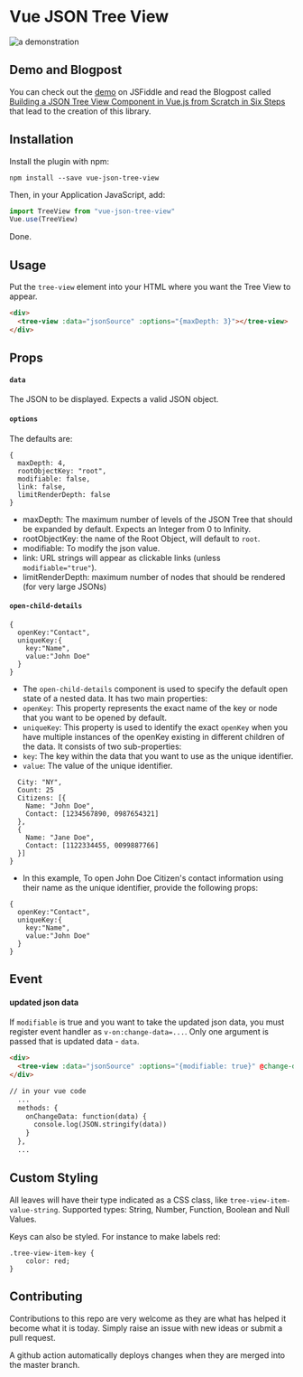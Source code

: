 # Vue JSON Tree View

![a demonstration](https://raw.githubusercontent.com/arvidkahl/vue-json-tree-view/master/header.png)

## Demo and Blogpost

You can check out the [demo](https://jsfiddle.net/arvidkahl/kwo6vk9d/11/) on JSFiddle and read the Blogpost called [Building a JSON Tree View Component in Vue.js from Scratch in Six Steps](http://brianyang.com/building-a-json-tree-view-component-in-vue-js-from-scratch-in-six-steps) that lead to the creation of this library.

##  Installation

Install the plugin with npm:
```shell
npm install --save vue-json-tree-view
```

Then, in your Application JavaScript, add:
```javascript
import TreeView from "vue-json-tree-view"
Vue.use(TreeView)
```

Done.

## Usage

Put the `tree-view` element into your  HTML where you want the Tree View to appear.
```html
<div>
  <tree-view :data="jsonSource" :options="{maxDepth: 3}"></tree-view>
</div>
```

## Props

#### `data`

The JSON to be displayed. Expects a valid JSON object.

#### `options`

The defaults are:
```
{
  maxDepth: 4,
  rootObjectKey: "root",
  modifiable: false,
  link: false,
  limitRenderDepth: false
}
```
- maxDepth: The maximum number of levels of the JSON Tree that should be expanded by default. Expects an Integer from 0 to Infinity.
- rootObjectKey: the name of the Root Object, will default to `root`.
- modifiable: To modify the json value.
- link: URL strings will appear as clickable links (unless `modifiable="true"`).
- limitRenderDepth: maximum number of nodes that should be rendered (for very large JSONs)

#### `open-child-details`

```
{
  openKey:"Contact",
  uniqueKey:{
    key:"Name",
    value:"John Doe"
  }
}
```
- The `open-child-details` component is used to specify the default open state of a nested data. It has two main properties:
- `openKey`: This property represents the exact name of the key or node that you want to be opened by default.
- `uniqueKey`: This property is used to identify the exact `openKey` when you have multiple instances of the openKey existing in different children of the data. It consists of two sub-properties:
- `key`: The key within the data that you want to use as the unique identifier.
- `value`: The value of the unique identifier.

```{ State: "NY",
  City: "NY",
  Count: 25
  Citizens: [{
    Name: "John Doe",
    Contact: [1234567890, 0987654321]
  },
  {
    Name: "Jane Doe",
    Contact: [1122334455, 0099887766]
  }]
}
```

- In this example, To open John Doe Citizen's contact information using their name as the unique identifier, provide the following props:

```
{
  openKey:"Contact",
  uniqueKey:{
    key:"Name",
    value:"John Doe"
  }
}
```

## Event

#### updated json data
If `modifiable` is true and you want to take the updated json data, you must register event handler as `v-on:change-data=...`. Only one argument is passed that is updated data - `data`.
```html
<div>
  <tree-view :data="jsonSource" :options="{modifiable: true}" @change-data="onChangeData"></tree-view>
</div>

// in your vue code
  ...
  methods: {
    onChangeData: function(data) {
      console.log(JSON.stringify(data))
    }
  },
  ...

```


## Custom Styling

All leaves will have their type indicated as a CSS class, like `tree-view-item-value-string`. Supported types: String, Number, Function, Boolean and Null Values.

Keys can also be styled. For instance to make labels red:
```
.tree-view-item-key {
    color: red;
}
```

## Contributing
Contributions to this repo are very welcome as they are what has helped it become what it is today. Simply raise an issue with new ideas or submit a pull request.

A github action automatically deploys changes when they are merged into the master branch.